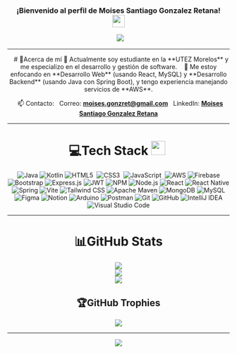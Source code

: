 <h3 align="center">
  ¡Bienvenido al perfil de Moises Santiago Gonzalez Retana!
  <img src="https://media.giphy.com/media/hvRJCLFzcasrR4ia7z/giphy.gif" width="28">
</h3>
<p align="center">
  <a href="https://github.com/Moisantiagogr"><img src="https://readme-typing-svg.herokuapp.com?color=%2336BCF7&center=true&vCenter=true&lines=Hola%2C+soy+Moises+Santiago;Desarrollador+de+Software;Siempre+aprendiendo+cosas+nuevas"></a>
</p>

---
<div align="center">
  
# 💫Acerca de mí
🔭 Actualmente soy estudiante en la **UTEZ Morelos** y me especializo en el desarrollo  y gestión de software.
  
🌱 Me estoy enfocando en **Desarrollo Web** (usando React, MySQL) y **Desarrollo Backend** (usando Java con Spring Boot), y tengo experiencia manejando servicios de **AWS**.


  📫 Contacto:
  Correo: **moises.gonzret@gmail.com**
  LinkedIn: **[Moises Santiago Gonzalez Retana](https://www.linkedin.com/in/moises-santiago-gonzalez-retana-028638336)**


---

# 💻Tech Stack <img src = "https://media2.giphy.com/media/QssGEmpkyEOhBCb7e1/giphy.gif?cid=ecf05e47a0n3gi1bfqntqmob8g9aid1oyj2wr3ds3mg700bl&rid=giphy.gif" width = 32px> 
![Java](https://img.shields.io/badge/Java-%23ED8B00.svg?style=for-the-badge&logo=openjdk&logoColor=white)
![Kotlin](https://img.shields.io/badge/Kotlin-0095D5?style=for-the-badge&logo=kotlin&logoColor=white)
![HTML5](https://img.shields.io/badge/html5-%23E34F26.svg?style=for-the-badge&logo=html5&logoColor=white) 
![CSS3](https://img.shields.io/badge/css3-%231572B6.svg?style=for-the-badge&logo=css3&logoColor=white) 
![JavaScript](https://img.shields.io/badge/javascript-%23323330.svg?style=for-the-badge&logo=javascript&logoColor=%23F7DF1E) 
![AWS](https://img.shields.io/badge/AWS-%23FF9900.svg?style=for-the-badge&logo=amazonaws&logoColor=white)
![Firebase](https://img.shields.io/badge/Firebase-%23FFCA28.svg?style=for-the-badge&logo=firebase&logoColor=black)
![Bootstrap](https://img.shields.io/badge/bootstrap-%23563D7C.svg?style=for-the-badge&logo=bootstrap&logoColor=white)
![Express.js](https://img.shields.io/badge/Express.js-%23000000.svg?style=for-the-badge&logo=express&logoColor=white)
![JWT](https://img.shields.io/badge/JWT-black?style=for-the-badge&logo=JSON%20web%20tokens)
![NPM](https://img.shields.io/badge/NPM-%23000000.svg?style=for-the-badge&logo=npm&logoColor=white)
![Node.js](https://img.shields.io/badge/Node.js-%2343853D.svg?style=for-the-badge&logo=node.js&logoColor=white)
![React](https://img.shields.io/badge/React-%2361DAFB.svg?style=for-the-badge&logo=react&logoColor=white)
![React Native](https://img.shields.io/badge/React_Native-%2361DAFB.svg?style=for-the-badge&logo=react&logoColor=white)
![Spring](https://img.shields.io/badge/Spring-%236DB33F.svg?style=for-the-badge&logo=spring&logoColor=white)
![Vite](https://img.shields.io/badge/Vite-%23646CFF.svg?style=for-the-badge&logo=vite&logoColor=white)
![Tailwind CSS](https://img.shields.io/badge/Tailwind_CSS-%2338B2AC.svg?style=for-the-badge&logo=tailwind-css&logoColor=white)
![Apache Maven](https://img.shields.io/badge/Apache_Maven-%23C71A36.svg?style=for-the-badge&logo=apache-maven&logoColor=white)
![MongoDB](https://img.shields.io/badge/MongoDB-%234ea94b.svg?style=for-the-badge&logo=mongodb&logoColor=white)
![MySQL](https://img.shields.io/badge/MySQL-%23005C84.svg?style=for-the-badge&logo=mysql&logoColor=white)
![Figma](https://img.shields.io/badge/Figma-%23F24E1E.svg?style=for-the-badge&logo=figma&logoColor=white)
![Notion](https://img.shields.io/badge/Notion-%23000000.svg?style=for-the-badge&logo=notion&logoColor=white)
![Arduino](https://img.shields.io/badge/Arduino-%2300979D.svg?style=for-the-badge&logo=arduino&logoColor=white)
![Postman](https://img.shields.io/badge/Postman-%23FF6C37.svg?style=for-the-badge&logo=postman&logoColor=white)
![Git](https://img.shields.io/badge/Git-%23F05033.svg?style=for-the-badge&logo=git&logoColor=white)
![GitHub](https://img.shields.io/badge/GitHub-%23121011.svg?style=for-the-badge&logo=github&logoColor=white)
![IntelliJ IDEA](https://img.shields.io/badge/IntelliJIDEA-000000.svg?style=for-the-badge&logo=intellij-idea&logoColor=white)
![Visual Studio Code](https://img.shields.io/badge/Visual%20Studio%20Code-0078d7.svg?style=for-the-badge&logo=visual-studio-code&logoColor=white)


---

# 📊GitHub Stats
![](https://github-readme-stats.vercel.app/api?username=Moisantiagogr&theme=radical&hide_border=false&include_all_commits=false&count_private=false)<br/>
![](https://github-readme-streak-stats.herokuapp.com/?user=Moisantiagogr&theme=radical&hide_border=false)<br/>
![](https://github-readme-stats.vercel.app/api/top-langs/?username=Moisantiagogr&theme=radical&hide_border=false&include_all_commits=false&count_private=false&layout=compact)

## 🏆GitHub Trophies
![](https://github-profile-trophy.vercel.app/?username=Moisantiagogr&theme=discord&no-frame=false&no-bg=false&margin-w=4)

---
![](https://komarev.com/ghpvc/?username=Santiago-dev12&label=Visitors+Count&color=brightgreen)
</div>
